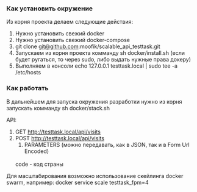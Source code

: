 ### Как установить окружение ###
Из корня проекта делаем следующие действия:

1. Нужно установить свежий docker
2. Нужно установить свежий docker-compose
3. git clone git@github.com:moofik/scalable_api_testtask.git
4. Запускаем из корня проекта комманду sh docker/install.sh (если будет ругаться, то через sudo, либо выдать нужные права докеру)
5. Выполняем в консоли echo 127.0.0.1 testtask.local | sudo tee -a /etc/hosts

### Как работать ###

В дальнейшем для запуска окружения разработки нужно из корня запускать комманду sh docker/stack.sh

API:

1. GET http://testtask.local/api/visits
2. POST http://testtask.local/api/visits
   1. PARAMETERS (можно передавать, как в JSON, так и в Form Url Encoded)
   <br/>
   code - код страны

Для масштабирования возможно использование скейлинга docker swarm, например:
docker service scale testtask_fpm=4